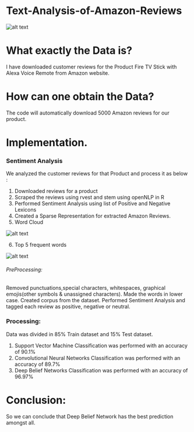 # Text-Analysis-of-Amazon-Reviews

![alt text](https://github.com/swarupmishal/Text-Mining-of-Amazon-Reviews/blob/master/Extras/data-mining-859x312.jpg)

# What exactly the Data is?
I have downloaded customer reviews for the Product Fire TV Stick with Alexa Voice Remote from Amazon website.


# How can one obtain the Data?
The code will automatically download 5000 Amazon reviews for our product.


# Implementation.
### Sentiment Analysis
We analyzed the customer reviews for that Product and process it as below :
1. Downloaded reviews for a product
2. Scraped the reviews using rvest and stem using openNLP in R
3. Performed Sentiment Analysis using list of Positive and Negative Lexicons
4. Created a Sparse Representation for extracted Amazon Reviews.
5. Word Cloud  

![alt text](https://github.com/swarupmishal/Text-Mining-of-Amazon-Reviews/blob/master/Extras/Capture.PNG)

6. Top 5 frequent words

![alt text](https://github.com/swarupmishal/Text-Mining-of-Amazon-Reviews/blob/master/Extras/Capture1.PNG)

###### PreProcessing:
Removed punctuations,special characters, whitespaces,  graphical emojis(other symbols & unassigned characters). Made the words in lower case. Created corpus from the dataset. Performed Sentiment Analysis and tagged each review as positive, negative or neutral.

### Processing:
Data was divided in 85% Train dataset and 15% Test dataset.
1. Support Vector Machine Classification was performed with an accuracy of 90.1%
2. Convolutional Neural Networks Classification was performed with an accuracy of 89.7%
3. Deep Belief Networks Classification was performed with an accuracy of 96.97%


# Conclusion:
So we can conclude that Deep Belief Network has the best prediction amongst all.

